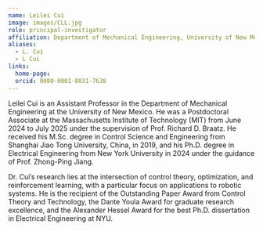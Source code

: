 ```yaml
---
name: Leilei Cui
image: images/CLL.jpg
role: principal-investigator
affiliation: Department of Mechanical Engineering, University of New Mexico
aliases:
  - L. Cui
  - L Cui
links:
  home-page: 
  orcid: 0000-0001-8031-7638
---
```


Leilei Cui is an Assistant Professor in the Department of Mechanical Engineering at the University of New Mexico. He was a Postdoctoral Associate at the Massachusetts Institute of Technology (MIT) from June 2024 to July 2025 under the supervision of Prof. Richard D. Braatz. He received his M.Sc. degree in Control Science and Engineering from Shanghai Jiao Tong University, China, in 2019, and his Ph.D. degree in Electrical Engineering from New York University in 2024 under the guidance of Prof. Zhong-Ping Jiang.

Dr. Cui’s research lies at the intersection of control theory, optimization, and reinforcement learning, with a particular focus on applications to robotic systems. He is the recipient of the Outstanding Paper Award from Control Theory and Technology, the Dante Youla Award for graduate research excellence, and the Alexander Hessel Award for the best Ph.D. dissertation in Electrical Engineering at NYU.

